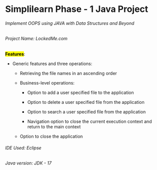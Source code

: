 # Simplilearn Phase - 1 Java Project

###### Implement OOPS using JAVA with Data Structures and Beyond

###### Project Name: LockedMe.com



**<mark>Features</mark>**: 

- Generic features and three operations: 
  
  - Retrieving the file names in an ascending order
  
  - Business-level operations:
    
    - Option to add a user specified file to the application
    
    - Option to delete a user specified file from the application
    
    - Option to search a user specified file from the application
    
    - Navigation option to close the current execution context and return to the main context
  
  - Option to close the application



###### IDE Used: Eclipse

###### Java version: JDK - 17



